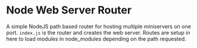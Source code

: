 Node Web Server Router
===

A simple NodeJS path based router for hosting multiple miniservers on one port.
`index.js` is the router and creates the web server. Routes are setup in here to load modules in node_modules depending on the path requested.
